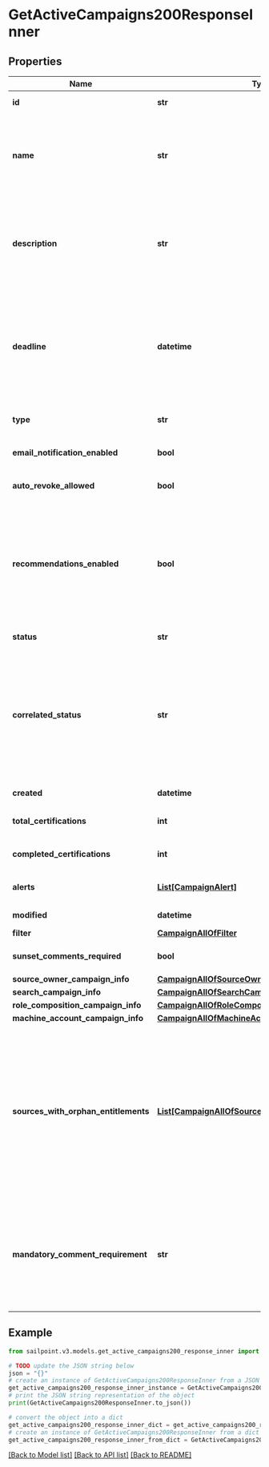 # GetActiveCampaigns200ResponseInner


## Properties

Name | Type | Description | Notes
------------ | ------------- | ------------- | -------------
**id** | **str** | Id of the campaign | [optional] [readonly] 
**name** | **str** | The campaign name. If this object is part of a template, special formatting applies; see the &#x60;/campaign-templates/{id}/generate&#x60; endpoint documentation for details.  | 
**description** | **str** | The campaign description. If this object is part of a template, special formatting applies; see the &#x60;/campaign-templates/{id}/generate&#x60; endpoint documentation for details.  | 
**deadline** | **datetime** | The campaign&#39;s completion deadline.  This date must be in the future in order to activate the campaign.  If you try to activate a campaign with a deadline of today or in the past, you will receive a 400 error response. | [optional] 
**type** | **str** | The type of campaign. Could be extended in the future. | 
**email_notification_enabled** | **bool** | Enables email notification for this campaign | [optional] [default to False]
**auto_revoke_allowed** | **bool** | Allows auto revoke for this campaign | [optional] [default to False]
**recommendations_enabled** | **bool** | Enables IAI for this campaign. Accepts true even if the IAI product feature is off. If IAI is turned off then campaigns generated from this template will indicate false. The real value will then be returned if IAI is ever enabled for the org in the future. | [optional] [default to False]
**status** | **str** | The campaign&#39;s current status. | [optional] [readonly] 
**correlated_status** | **str** | The correlatedStatus of the campaign. Only SOURCE_OWNER campaigns can be Uncorrelated. An Uncorrelated certification campaign only includes Uncorrelated identities (An identity is uncorrelated if it has no accounts on an authoritative source). | [optional] 
**created** | **datetime** | Created time of the campaign | [optional] [readonly] 
**total_certifications** | **int** | The total number of certifications in this campaign. | [optional] [readonly] 
**completed_certifications** | **int** | The number of completed certifications in this campaign. | [optional] [readonly] 
**alerts** | [**List[CampaignAlert]**](CampaignAlert.md) | A list of errors and warnings that have accumulated. | [optional] [readonly] 
**modified** | **datetime** | Modified time of the campaign | [optional] [readonly] 
**filter** | [**CampaignAllOfFilter**](CampaignAllOfFilter.md) |  | [optional] 
**sunset_comments_required** | **bool** | Determines if comments on sunset date changes are required. | [optional] [default to True]
**source_owner_campaign_info** | [**CampaignAllOfSourceOwnerCampaignInfo**](CampaignAllOfSourceOwnerCampaignInfo.md) |  | [optional] 
**search_campaign_info** | [**CampaignAllOfSearchCampaignInfo**](CampaignAllOfSearchCampaignInfo.md) |  | [optional] 
**role_composition_campaign_info** | [**CampaignAllOfRoleCompositionCampaignInfo**](CampaignAllOfRoleCompositionCampaignInfo.md) |  | [optional] 
**machine_account_campaign_info** | [**CampaignAllOfMachineAccountCampaignInfo**](CampaignAllOfMachineAccountCampaignInfo.md) |  | [optional] 
**sources_with_orphan_entitlements** | [**List[CampaignAllOfSourcesWithOrphanEntitlements]**](CampaignAllOfSourcesWithOrphanEntitlements.md) | A list of sources in the campaign that contain \\\&quot;orphan entitlements\\\&quot; (entitlements without a corresponding Managed Attribute). An empty list indicates the campaign has no orphan entitlements. Null indicates there may be unknown orphan entitlements in the campaign (the campaign was created before this feature was implemented). | [optional] [readonly] 
**mandatory_comment_requirement** | **str** | Determines whether comments are required for decisions during certification reviews. You can require comments for all decisions, revoke-only decisions, or no decisions. By default, comments are not required for decisions. | [optional] 

## Example

```python
from sailpoint.v3.models.get_active_campaigns200_response_inner import GetActiveCampaigns200ResponseInner

# TODO update the JSON string below
json = "{}"
# create an instance of GetActiveCampaigns200ResponseInner from a JSON string
get_active_campaigns200_response_inner_instance = GetActiveCampaigns200ResponseInner.from_json(json)
# print the JSON string representation of the object
print(GetActiveCampaigns200ResponseInner.to_json())

# convert the object into a dict
get_active_campaigns200_response_inner_dict = get_active_campaigns200_response_inner_instance.to_dict()
# create an instance of GetActiveCampaigns200ResponseInner from a dict
get_active_campaigns200_response_inner_from_dict = GetActiveCampaigns200ResponseInner.from_dict(get_active_campaigns200_response_inner_dict)
```
[[Back to Model list]](../README.md#documentation-for-models) [[Back to API list]](../README.md#documentation-for-api-endpoints) [[Back to README]](../README.md)


